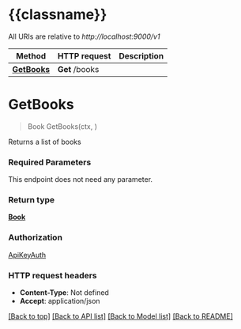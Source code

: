 # {{classname}}

All URIs are relative to *http://localhost:9000/v1*

Method | HTTP request | Description
------------- | ------------- | -------------
[**GetBooks**](DefaultApi.md#GetBooks) | **Get** /books | 

# **GetBooks**
> Book GetBooks(ctx, )


Returns a list of books

### Required Parameters
This endpoint does not need any parameter.

### Return type

[**Book**](Book.md)

### Authorization

[ApiKeyAuth](../README.md#ApiKeyAuth)

### HTTP request headers

 - **Content-Type**: Not defined
 - **Accept**: application/json

[[Back to top]](#) [[Back to API list]](../README.md#documentation-for-api-endpoints) [[Back to Model list]](../README.md#documentation-for-models) [[Back to README]](../README.md)


